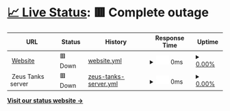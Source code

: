 # [📈 Live Status](https://status.zeustanks.online): <!--live status--> **🟥 Complete outage**

<!--start: status pages-->
<!-- This summary is generated by Upptime (https://github.com/upptime/upptime) -->
<!-- Do not edit this manually, your changes will be overwritten -->
<!-- prettier-ignore -->
| URL | Status | History | Response Time | Uptime |
| --- | ------ | ------- | ------------- | ------ |
| <img alt="" src="https://icons.duckduckgo.com/ip3/zeustanks.online.ico" height="13"> [Website](https://zeustanks.online) | 🟥 Down | [website.yml](https://github.com/ZeusTanks/ztanks-status/commits/HEAD/history/website.yml) | <details><summary><img alt="Response time graph" src="./graphs/website/response-time-week.png" height="20"> 0ms</summary><br><a href="https://status.zeustanks.online/history/website"><img alt="Response time 2502" src="https://img.shields.io/endpoint?url=https%3A%2F%2Fraw.githubusercontent.com%2FZeusTanks%2Fztanks-status%2FHEAD%2Fapi%2Fwebsite%2Fresponse-time.json"></a><br><a href="https://status.zeustanks.online/history/website"><img alt="24-hour response time 0" src="https://img.shields.io/endpoint?url=https%3A%2F%2Fraw.githubusercontent.com%2FZeusTanks%2Fztanks-status%2FHEAD%2Fapi%2Fwebsite%2Fresponse-time-day.json"></a><br><a href="https://status.zeustanks.online/history/website"><img alt="7-day response time 0" src="https://img.shields.io/endpoint?url=https%3A%2F%2Fraw.githubusercontent.com%2FZeusTanks%2Fztanks-status%2FHEAD%2Fapi%2Fwebsite%2Fresponse-time-week.json"></a><br><a href="https://status.zeustanks.online/history/website"><img alt="30-day response time 0" src="https://img.shields.io/endpoint?url=https%3A%2F%2Fraw.githubusercontent.com%2FZeusTanks%2Fztanks-status%2FHEAD%2Fapi%2Fwebsite%2Fresponse-time-month.json"></a><br><a href="https://status.zeustanks.online/history/website"><img alt="1-year response time 2502" src="https://img.shields.io/endpoint?url=https%3A%2F%2Fraw.githubusercontent.com%2FZeusTanks%2Fztanks-status%2FHEAD%2Fapi%2Fwebsite%2Fresponse-time-year.json"></a></details> | <details><summary><a href="https://status.zeustanks.online/history/website">0.00%</a></summary><a href="https://status.zeustanks.online/history/website"><img alt="All-time uptime 48.55%" src="https://img.shields.io/endpoint?url=https%3A%2F%2Fraw.githubusercontent.com%2FZeusTanks%2Fztanks-status%2FHEAD%2Fapi%2Fwebsite%2Fuptime.json"></a><br><a href="https://status.zeustanks.online/history/website"><img alt="24-hour uptime 0.00%" src="https://img.shields.io/endpoint?url=https%3A%2F%2Fraw.githubusercontent.com%2FZeusTanks%2Fztanks-status%2FHEAD%2Fapi%2Fwebsite%2Fuptime-day.json"></a><br><a href="https://status.zeustanks.online/history/website"><img alt="7-day uptime 0.00%" src="https://img.shields.io/endpoint?url=https%3A%2F%2Fraw.githubusercontent.com%2FZeusTanks%2Fztanks-status%2FHEAD%2Fapi%2Fwebsite%2Fuptime-week.json"></a><br><a href="https://status.zeustanks.online/history/website"><img alt="30-day uptime 0.00%" src="https://img.shields.io/endpoint?url=https%3A%2F%2Fraw.githubusercontent.com%2FZeusTanks%2Fztanks-status%2FHEAD%2Fapi%2Fwebsite%2Fuptime-month.json"></a><br><a href="https://status.zeustanks.online/history/website"><img alt="1-year uptime 48.55%" src="https://img.shields.io/endpoint?url=https%3A%2F%2Fraw.githubusercontent.com%2FZeusTanks%2Fztanks-status%2FHEAD%2Fapi%2Fwebsite%2Fuptime-year.json"></a></details>
| <img alt="" src="https://icons.duckduckgo.com/ip3/null.ico" height="13"> Zeus Tanks server | 🟥 Down | [zeus-tanks-server.yml](https://github.com/ZeusTanks/ztanks-status/commits/HEAD/history/zeus-tanks-server.yml) | <details><summary><img alt="Response time graph" src="./graphs/zeus-tanks-server/response-time-week.png" height="20"> 0ms</summary><br><a href="https://status.zeustanks.online/history/zeus-tanks-server"><img alt="Response time 121" src="https://img.shields.io/endpoint?url=https%3A%2F%2Fraw.githubusercontent.com%2FZeusTanks%2Fztanks-status%2FHEAD%2Fapi%2Fzeus-tanks-server%2Fresponse-time.json"></a><br><a href="https://status.zeustanks.online/history/zeus-tanks-server"><img alt="24-hour response time 0" src="https://img.shields.io/endpoint?url=https%3A%2F%2Fraw.githubusercontent.com%2FZeusTanks%2Fztanks-status%2FHEAD%2Fapi%2Fzeus-tanks-server%2Fresponse-time-day.json"></a><br><a href="https://status.zeustanks.online/history/zeus-tanks-server"><img alt="7-day response time 0" src="https://img.shields.io/endpoint?url=https%3A%2F%2Fraw.githubusercontent.com%2FZeusTanks%2Fztanks-status%2FHEAD%2Fapi%2Fzeus-tanks-server%2Fresponse-time-week.json"></a><br><a href="https://status.zeustanks.online/history/zeus-tanks-server"><img alt="30-day response time 0" src="https://img.shields.io/endpoint?url=https%3A%2F%2Fraw.githubusercontent.com%2FZeusTanks%2Fztanks-status%2FHEAD%2Fapi%2Fzeus-tanks-server%2Fresponse-time-month.json"></a><br><a href="https://status.zeustanks.online/history/zeus-tanks-server"><img alt="1-year response time 121" src="https://img.shields.io/endpoint?url=https%3A%2F%2Fraw.githubusercontent.com%2FZeusTanks%2Fztanks-status%2FHEAD%2Fapi%2Fzeus-tanks-server%2Fresponse-time-year.json"></a></details> | <details><summary><a href="https://status.zeustanks.online/history/zeus-tanks-server">0.00%</a></summary><a href="https://status.zeustanks.online/history/zeus-tanks-server"><img alt="All-time uptime 9.45%" src="https://img.shields.io/endpoint?url=https%3A%2F%2Fraw.githubusercontent.com%2FZeusTanks%2Fztanks-status%2FHEAD%2Fapi%2Fzeus-tanks-server%2Fuptime.json"></a><br><a href="https://status.zeustanks.online/history/zeus-tanks-server"><img alt="24-hour uptime 0.00%" src="https://img.shields.io/endpoint?url=https%3A%2F%2Fraw.githubusercontent.com%2FZeusTanks%2Fztanks-status%2FHEAD%2Fapi%2Fzeus-tanks-server%2Fuptime-day.json"></a><br><a href="https://status.zeustanks.online/history/zeus-tanks-server"><img alt="7-day uptime 0.00%" src="https://img.shields.io/endpoint?url=https%3A%2F%2Fraw.githubusercontent.com%2FZeusTanks%2Fztanks-status%2FHEAD%2Fapi%2Fzeus-tanks-server%2Fuptime-week.json"></a><br><a href="https://status.zeustanks.online/history/zeus-tanks-server"><img alt="30-day uptime 0.00%" src="https://img.shields.io/endpoint?url=https%3A%2F%2Fraw.githubusercontent.com%2FZeusTanks%2Fztanks-status%2FHEAD%2Fapi%2Fzeus-tanks-server%2Fuptime-month.json"></a><br><a href="https://status.zeustanks.online/history/zeus-tanks-server"><img alt="1-year uptime 9.45%" src="https://img.shields.io/endpoint?url=https%3A%2F%2Fraw.githubusercontent.com%2FZeusTanks%2Fztanks-status%2FHEAD%2Fapi%2Fzeus-tanks-server%2Fuptime-year.json"></a></details>

<!--end: status pages-->

[**Visit our status website →**](https://status.zeustanks.online)

